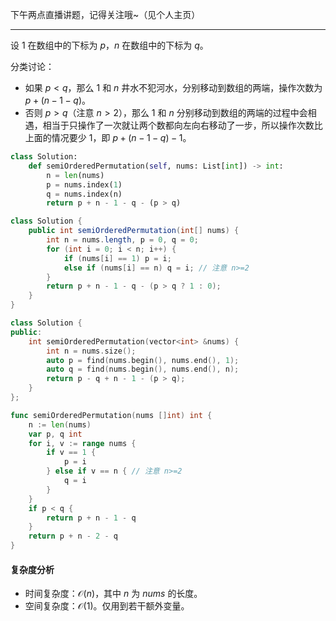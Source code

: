 下午两点直播讲题，记得关注哦~（见个人主页）

---

设 $1$ 在数组中的下标为 $p$，$n$ 在数组中的下标为 $q$。

分类讨论：

- 如果 $p<q$，那么 $1$ 和 $n$ 井水不犯河水，分别移动到数组的两端，操作次数为 $p + (n-1-q)$。
- 否则 $p>q$（注意 $n>2$），那么 $1$ 和 $n$ 分别移动到数组的两端的过程中会相遇，相当于只操作了一次就让两个数都向左向右移动了一步，所以操作次数比上面的情况要少 $1$，即 $p + (n-1-q) - 1$。

```py [sol-Python3]
class Solution:
    def semiOrderedPermutation(self, nums: List[int]) -> int:
        n = len(nums)
        p = nums.index(1)
        q = nums.index(n)
        return p + n - 1 - q - (p > q)
```

```java [sol-Java]
class Solution {
    public int semiOrderedPermutation(int[] nums) {
        int n = nums.length, p = 0, q = 0;
        for (int i = 0; i < n; i++) {
            if (nums[i] == 1) p = i;
            else if (nums[i] == n) q = i; // 注意 n>=2
        }
        return p + n - 1 - q - (p > q ? 1 : 0);
    }
}
```

```cpp [sol-C++]
class Solution {
public:
    int semiOrderedPermutation(vector<int> &nums) {
        int n = nums.size();
        auto p = find(nums.begin(), nums.end(), 1);
        auto q = find(nums.begin(), nums.end(), n);
        return p - q + n - 1 - (p > q);
    }
};
```

```go [sol-Go]
func semiOrderedPermutation(nums []int) int {
	n := len(nums)
	var p, q int
	for i, v := range nums {
		if v == 1 {
			p = i
		} else if v == n { // 注意 n>=2
			q = i
		}
	}
	if p < q {
		return p + n - 1 - q
	}
	return p + n - 2 - q
}
```

#### 复杂度分析

- 时间复杂度：$\mathcal{O}(n)$，其中 $n$ 为 $\textit{nums}$ 的长度。
- 空间复杂度：$\mathcal{O}(1)$。仅用到若干额外变量。
